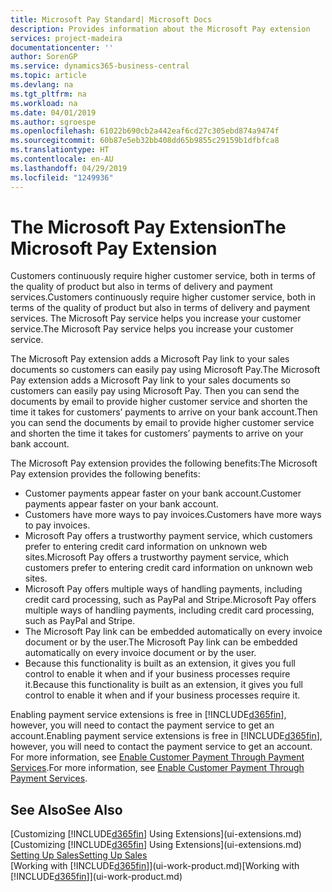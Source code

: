 ```yaml
---
title: Microsoft Pay Standard| Microsoft Docs
description: Provides information about the Microsoft Pay extension
services: project-madeira
documentationcenter: ''
author: SorenGP
ms.service: dynamics365-business-central
ms.topic: article
ms.devlang: na
ms.tgt_pltfrm: na
ms.workload: na
ms.date: 04/01/2019
ms.author: sgroespe
ms.openlocfilehash: 61022b690cb2a442eaf6cd27c305ebd874a9474f
ms.sourcegitcommit: 60b87e5eb32bb408dd65b9855c29159b1dfbfca8
ms.translationtype: HT
ms.contentlocale: en-AU
ms.lasthandoff: 04/29/2019
ms.locfileid: "1249936"
---
```

# <a name="the-microsoft-pay-extension"></a><span data-ttu-id="1d4ce-103">The Microsoft Pay Extension</span><span class="sxs-lookup"><span data-stu-id="1d4ce-103">The Microsoft Pay Extension</span></span>
<span data-ttu-id="1d4ce-104">Customers continuously require higher customer service, both in terms of the quality of product but also in terms of delivery and payment services.</span><span class="sxs-lookup"><span data-stu-id="1d4ce-104">Customers continuously require higher customer service, both in terms of the quality of product but also in terms of delivery and payment services.</span></span> <span data-ttu-id="1d4ce-105">The Microsoft Pay service helps you increase your customer service.</span><span class="sxs-lookup"><span data-stu-id="1d4ce-105">The Microsoft Pay service helps you increase your customer service.</span></span>

<span data-ttu-id="1d4ce-106">The Microsoft Pay extension adds a Microsoft Pay link to your sales documents so customers can easily pay using Microsoft Pay.</span><span class="sxs-lookup"><span data-stu-id="1d4ce-106">The Microsoft Pay extension adds a Microsoft Pay link to your sales documents so customers can easily pay using Microsoft Pay.</span></span> <span data-ttu-id="1d4ce-107">Then you can send the documents by email to provide higher customer service and shorten the time it takes for customers’ payments to arrive on your bank account.</span><span class="sxs-lookup"><span data-stu-id="1d4ce-107">Then you can send the documents by email to provide higher customer service and shorten the time it takes for customers’ payments to arrive on your bank account.</span></span>

<span data-ttu-id="1d4ce-108">The Microsoft Pay extension provides the following benefits:</span><span class="sxs-lookup"><span data-stu-id="1d4ce-108">The Microsoft Pay extension provides the following benefits:</span></span>
- <span data-ttu-id="1d4ce-109">Customer payments appear faster on your bank account.</span><span class="sxs-lookup"><span data-stu-id="1d4ce-109">Customer payments appear faster on your bank account.</span></span>
- <span data-ttu-id="1d4ce-110">Customers have more ways to pay invoices.</span><span class="sxs-lookup"><span data-stu-id="1d4ce-110">Customers have more ways to pay invoices.</span></span>
- <span data-ttu-id="1d4ce-111">Microsoft Pay offers a trustworthy payment service, which customers prefer to entering credit card information on unknown web sites.</span><span class="sxs-lookup"><span data-stu-id="1d4ce-111">Microsoft Pay offers a trustworthy payment service, which customers prefer to entering credit card information on unknown web sites.</span></span>
- <span data-ttu-id="1d4ce-112">Microsoft Pay offers multiple ways of handling payments, including credit card processing, such as PayPal and Stripe.</span><span class="sxs-lookup"><span data-stu-id="1d4ce-112">Microsoft Pay offers multiple ways of handling payments, including credit card processing, such as PayPal and Stripe.</span></span>
- <span data-ttu-id="1d4ce-113">The Microsoft Pay link can be embedded automatically on every invoice document or by the user.</span><span class="sxs-lookup"><span data-stu-id="1d4ce-113">The Microsoft Pay link can be embedded automatically on every invoice document or by the user.</span></span>
- <span data-ttu-id="1d4ce-114">Because this functionality is built as an extension, it gives you full control to enable it when and if your business processes require it.</span><span class="sxs-lookup"><span data-stu-id="1d4ce-114">Because this functionality is built as an extension, it gives you full control to enable it when and if your business processes require it.</span></span>

<span data-ttu-id="1d4ce-115">Enabling payment service extensions is free in [!INCLUDE[d365fin](includes/d365fin_md.md)], however, you will need to contact the payment service to get an account.</span><span class="sxs-lookup"><span data-stu-id="1d4ce-115">Enabling payment service extensions is free in [!INCLUDE[d365fin](includes/d365fin_md.md)], however, you will need to contact the payment service to get an account.</span></span> <span data-ttu-id="1d4ce-116">For more information, see [Enable Customer Payment Through Payment Services](sales-how-enable-payment-service-extensions.md).</span><span class="sxs-lookup"><span data-stu-id="1d4ce-116">For more information, see [Enable Customer Payment Through Payment Services](sales-how-enable-payment-service-extensions.md).</span></span>

## <a name="see-also"></a><span data-ttu-id="1d4ce-117">See Also</span><span class="sxs-lookup"><span data-stu-id="1d4ce-117">See Also</span></span>
<span data-ttu-id="1d4ce-118">[Customizing [!INCLUDE[d365fin](includes/d365fin_md.md)] Using Extensions](ui-extensions.md)</span><span class="sxs-lookup"><span data-stu-id="1d4ce-118">[Customizing [!INCLUDE[d365fin](includes/d365fin_md.md)] Using Extensions](ui-extensions.md)</span></span>  
[<span data-ttu-id="1d4ce-119">Setting Up Sales</span><span class="sxs-lookup"><span data-stu-id="1d4ce-119">Setting Up Sales</span></span>](sales-setup-sales.md)  
<span data-ttu-id="1d4ce-120">[Working with [!INCLUDE[d365fin](includes/d365fin_md.md)]](ui-work-product.md)</span><span class="sxs-lookup"><span data-stu-id="1d4ce-120">[Working with [!INCLUDE[d365fin](includes/d365fin_md.md)]](ui-work-product.md)</span></span>
